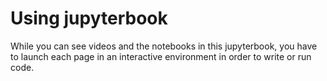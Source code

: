# Using jupyterbook

While you can see videos and the notebooks in this jupyterbook, you have to launch each page in an interactive environment in order to write or run code.

